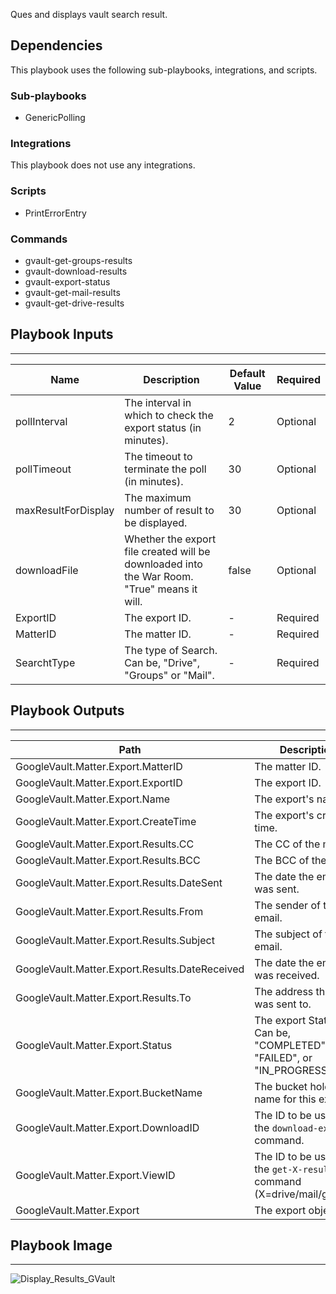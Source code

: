 Ques and displays vault search result.

## Dependencies
This playbook uses the following sub-playbooks, integrations, and scripts.

### Sub-playbooks
* GenericPolling

### Integrations
This playbook does not use any integrations.

### Scripts
* PrintErrorEntry

### Commands
* gvault-get-groups-results
* gvault-download-results
* gvault-export-status
* gvault-get-mail-results
* gvault-get-drive-results

## Playbook Inputs
---

| **Name** | **Description** | **Default Value** | **Required** |
| --- | --- | --- | --- |
| pollInterval | The interval in which to check the export status (in minutes). | 2 |Optional |
| pollTimeout | The timeout to terminate the poll (in minutes). | 30 | Optional |
| maxResultForDisplay | The maximum number of result to be displayed. | 30 |Optional |
| downloadFile | Whether the export file created will be downloaded into the War Room. "True" means it will. | false |Optional |
| ExportID | The export ID. | - | Required |
| MatterID | The matter ID. | - | Required |
| SearchtType | The type of Search. Can be, "Drive", "Groups" or "Mail". | - | Required |

## Playbook Outputs
---

| **Path** | **Description** | **Type** |
| --- | --- | --- |
| GoogleVault.Matter.Export.MatterID | The matter ID. | string |
| GoogleVault.Matter.Export.ExportID | The export ID. | string |
| GoogleVault.Matter.Export.Name | The export's name. | string |
| GoogleVault.Matter.Export.CreateTime | The export's creation time. | string |
| GoogleVault.Matter.Export.Results.CC | The CC of the mail. | string |
| GoogleVault.Matter.Export.Results.BCC | The BCC of the mail.  | string |
| GoogleVault.Matter.Export.Results.DateSent | The date the email was sent. | string |
| GoogleVault.Matter.Export.Results.From | The sender of the email. | string |
| GoogleVault.Matter.Export.Results.Subject | The subject of the email. | string |
| GoogleVault.Matter.Export.Results.DateReceived | The date the email was received. | string |
| GoogleVault.Matter.Export.Results.To | The address the email was sent to. | string |
| GoogleVault.Matter.Export.Status | The export Status. Can be, "COMPLETED", "FAILED", or "IN_PROGRESS". | string |
| GoogleVault.Matter.Export.BucketName | The bucket holder name for this export. | string |
| GoogleVault.Matter.Export.DownloadID | The ID to be used by the `download-export` command. | string |
| GoogleVault.Matter.Export.ViewID | The ID to be used by the `get-X-results` command (X=drive/mail/groups). | string |
| GoogleVault.Matter.Export | The export object. | unknown |

## Playbook Image
---
![Display_Results_GVault](../../doc_files/Google_Vault_Display_Results.png/n)

